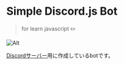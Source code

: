 # Simple Discord.js Bot
> for learn javascript ✏️

![Alt](https://repobeats.axiom.co/api/embed/311b4b48a85f36c1f2ded96d8cf8a8329860574c.svg "Repobeats analytics image")

[Discordサーバー](https://mcsv.life/discord/)用に作成しているbotです。
